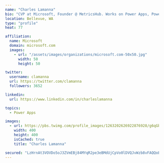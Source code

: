 ```yaml
---
name: "Charles Lamanna"
bio: "CVP at Microsoft, Founder @ MetricsHub. Works on Power Apps, Power Automate, Power Virtual Agent, Common Data Service and Dynamics 365."
location: Bellevue, WA
type: "profile"
heat: 77

affiliation:
  name: Microsoft
  domain: microsoft.com
  images:
    - url: "/assets/images/organizations/microsoft.com-50x50.jpg"
      width: 50
      height: 50

twitter:
  username: clamanna
  url: https://twitter.com/clamanna
  followers: 3652

linkedin:
  url: https://www.linkedin.com/in/charleslamanna

topics:
  - Power Apps

images:
  - url: https://pbs.twimg.com/profile_images/1263202626922876928/g6qGbHZ-_400x400.jpg
    width: 400
    height: 400
    isCached: true
    title: "Charles Lamanna"

secured: "LzHrnAt3VOVDo5oJ3ZVmEBj84MYqR2pe3eBMdUjCpVo0lDVQJvWzb8vFAQQoEfXyVZBjSMo507JlRgS1KKBnceCQMAPKw5kDIKaYQxNkLr8OFu12kPUUwrxag4BIqrqOgnrNvy5wi8YNaJri6MtDTC5GuPOsPiDWwbt69hR7Y5t8rEnCgxmqjiTaeO/CLFTbsvPLyHSLyXLdYH8iAuZWm9RCBcK7qAQjFifI//qhTOPrQCG/Zi2BJu7FE+A8m7pPV0lbkFgUzm06tviIGNbURI6ydb1qXTcF6I+4rvvqkwpj5UA3Qwf7YbnQpDyFLTvWWmY06zWVejI00IdNatIaj7f+XAgUI0fxDDh8F7WvLuf6b9ptETi0VTpyRp9wpLcgq5yfQ5XSqgV1uD/DqBhtIrSm3N6+lpICbht5qiizWlk=;DiAoAtGRMYJ+ZrBluJG50A=="
---
```


